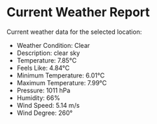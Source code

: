 # Current Weather Report
Current weather data for the selected location:
- Weather Condition: Clear
- Description: clear sky
- Temperature: 7.85°C
- Feels Like: 4.84°C
- Minimum Temperature: 6.01°C
- Maximum Temperature: 7.99°C
- Pressure: 1011 hPa
- Humidity: 66%
- Wind Speed: 5.14 m/s
- Wind Degree: 260°
